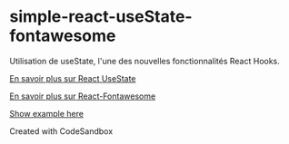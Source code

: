 # simple-react-useState-fontawesome

Utilisation de useState, l'une des nouvelles fonctionnalités React Hooks.

[En savoir plus sur React UseState](https://reactjs.org/docs/hooks-state.html)

[En savoir plus sur React-Fontawesome](https://fontawesome.com/how-to-use/on-the-web/using-with/react)

[Show example here ](https://mz4rm5kxy9.codesandbox.io/)

Created with CodeSandbox
